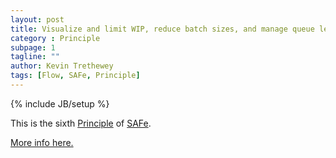 ```yaml
---
layout: post
title: Visualize and limit WIP, reduce batch sizes, and manage queue lengths
category : Principle
subpage: 1
tagline: ""
author: Kevin Trethewey
tags: [Flow, SAFe, Principle]
---
```

{% include JB/setup %}

This is the sixth [Principle](/principles.html) of [SAFe](/archetype/SAFe).

[More info here.](http://scaledagileframework.com/visualize-and-limit-wip-reduce-batch-sizes-and-manage-queue-lengths/)
